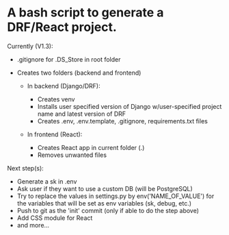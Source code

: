 # A bash script to generate a DRF/React project.
Currently (V1.3): 

- .gitignore for .DS_Store in root folder

- Creates two folders (backend and frontend)

  - In backend (Django/DRF):
    - Creates venv
    - Installs user specified version of Django w/user-specified project name and latest version of DRF
    - Creates .env, .env.template, .gitignore, requirements.txt files


  - In frontend (React):
    - Creates React app in current folder (.)
    - Removes unwanted files


Next step(s):
- Generate a sk in .env
- Ask user if they want to use a custom DB (will be PostgreSQL)
- Try to replace the values in settings.py by env('NAME_OF_VALUE') for the variables that will be set as env variables (sk, debug, etc.)
- Push to git as the 'init' commit (only if able to do the step above)
- Add CSS module for React
- and more...
